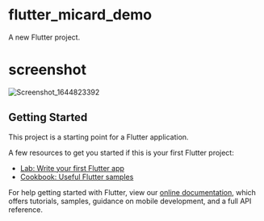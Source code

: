 # flutter_micard_demo

A new Flutter project.
# screenshot 

![Screenshot_1644823392](https://user-images.githubusercontent.com/87958491/153818215-ce0c4b1d-978b-49b7-81a3-e3464bb38fe8.png)


## Getting Started

This project is a starting point for a Flutter application.

A few resources to get you started if this is your first Flutter project:

- [Lab: Write your first Flutter app](https://flutter.dev/docs/get-started/codelab)
- [Cookbook: Useful Flutter samples](https://flutter.dev/docs/cookbook)

For help getting started with Flutter, view our
[online documentation](https://flutter.dev/docs), which offers tutorials,
samples, guidance on mobile development, and a full API reference.
